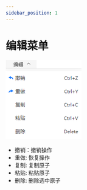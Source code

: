 ```yaml
---
sidebar_position: 1
---
```


# 编辑菜单

![编辑菜单](.././nested/qstudio_manual_edit.png)

- 撤销：撤销操作
- 重做: 恢复操作
- 复制: 复制原子
- 粘贴: 粘贴原子
- 删除: 删除选中原子